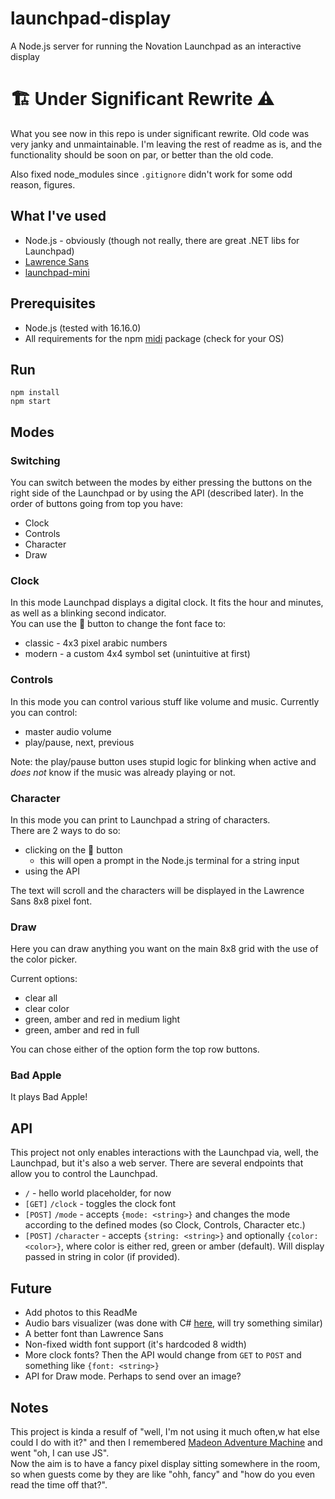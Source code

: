# launchpad-display
A Node.js server for running the Novation Launchpad as an interactive display

# 🏗️ Under Significant Rewrite ⚠️
What you see now in this repo is under significant rewrite. Old code was very janky and unmaintainable. I'm leaving the rest of readme as is, and the functionality should be soon on par, or better than the old code.

Also fixed node_modules since `.gitignore` didn't work for some odd reason, figures.
## What I've used
- Node.js - obviously (though not really, there are great .NET libs for Launchpad)
- [Lawrence Sans](https://github.com/codeincontext/Lawrence-Sans)
- [launchpad-mini](https://www.npmjs.com/package/launchpad-mini)

## Prerequisites
- Node.js (tested with 16.16.0)
- All requirements for the npm [midi](https://www.npmjs.com/package/midi) package (check for your OS)

## Run
```shell
npm install
npm start
```
## Modes
### Switching
You can switch between the modes by either pressing the buttons on the right side of the Launchpad or by using the API (described later).
In the order of buttons going from top you have:
- Clock
- Controls
- Character
- Draw
### Clock
In this mode Launchpad displays a digital clock. It fits the hour and minutes, as well as a blinking second indicator.  
You can use the 🔼 button to change the font face to:
- classic - 4x3 pixel arabic numbers
- modern - a custom 4x4 symbol set (unintuitive at first)
### Controls
In this mode you can control various stuff like volume and music.
Currently you can control:
- master audio volume
- play/pause, next, previous

Note: the play/pause button uses stupid logic for blinking when active and *does not* know if the music was already playing or not.
### Character
In this mode you can print to Launchpad a string of characters.  
There are 2 ways to do so:
- clicking on the 🔼 button
  - this will open a prompt in the Node.js terminal for a string input
- using the API

The text will scroll and the characters will be displayed in the Lawrence Sans 8x8 pixel font.

### Draw
Here you can draw anything you want on the main 8x8 grid with the use of the color picker.

Current options:
- clear all
- clear color
- green, amber and red in medium light
- green, amber and red in full

You can chose either of the option form the top row buttons.

### Bad Apple
It plays Bad Apple!


## API
This project not only enables interactions with the Launchpad via, well, the Launchpad, but it's also a web server. There are several endpoints that allow you to control the Launchpad.

- `/` - hello world placeholder, for now
- `[GET]` `/clock` - toggles the clock font
- `[POST]` `/mode` - accepts `{mode: <string>}` and changes the mode according to the defined modes (so Clock, Controls, Character etc.)
- `[POST]` `/character` - accepts `{string: <string>}` and optionally `{color: <color>}`, where color is either red, green or amber (default). Will display passed in string in color (if provided).

## Future
- Add photos to this ReadMe
- Audio bars visualizer (was done with C# [here](https://github.com/P3Hi/launchpad-audio-visualizer-for-launchpad-mini), will try something similar)
- A better font than Lawrence Sans
- Non-fixed width font support (it's hardcoded 8 width)
- More clock fonts? Then the API would change from `GET` to `POST` and something like `{font: <string>}`
- API for Draw mode. Perhaps to send over an image?

## Notes
This project is kinda a resulf of "well, I'm not using it much often,w hat else could I do with it?" and then I remembered [Madeon Adventure Machine](https://adventuremachine.4thfloorcreative.co.uk/adventuremachine/) and went "oh, I can use JS".  
Now the aim is to have a fancy pixel display sitting somewhere in the room, so when guests come by they are like "ohh, fancy" and "how do you even read the time off that?".
